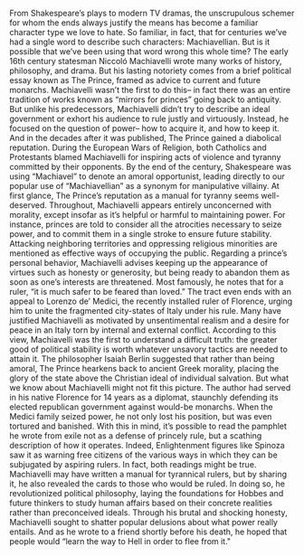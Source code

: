 From Shakespeare’s plays  to modern TV dramas, the unscrupulous schemer for whom  the ends always justify the means has become a familiar character type  we love to hate. So familiar, in fact, that for centuries we’ve had a single word to describe  such characters: Machiavellian. But is it possible that we’ve been using  that word wrong this whole time? The early 16th century statesman Niccoló  Machiavelli wrote many works of history, philosophy,  and drama. But his lasting notoriety comes from a  brief political essay known as The Prince, framed as advice to current  and future monarchs. Machiavelli wasn’t the first to do this– in fact there was an entire tradition of  works known as “mirrors for princes” going back to antiquity. But unlike his predecessors, Machiavelli didn’t try to describe an  ideal government or exhort his audience to rule  justly and virtuously. Instead, he focused on the  question of power– how to acquire it, and how to keep it. And in the decades after it was published, The Prince gained a diabolical reputation. During the European Wars of Religion, both Catholics and Protestants  blamed Machiavelli for inspiring acts of violence and tyranny committed by their opponents. By the end of the century, Shakespeare was using “Machiavel” to  denote an amoral opportunist, leading directly to our popular use of  “Machiavellian” as a synonym for manipulative villainy. At first glance, The Prince’s reputation as a manual for  tyranny seems well-deserved. Throughout, Machiavelli appears entirely  unconcerned with morality, except insofar as it’s helpful or harmful  to maintaining power. For instance, princes are told to  consider all the atrocities necessary to seize power, and to commit them in a single stroke to ensure future stability. Attacking neighboring territories and  oppressing religious minorities are mentioned as effective ways of  occupying the public. Regarding a prince’s personal behavior, Machiavelli advises keeping up the  appearance of virtues such as honesty or generosity, but being ready to abandon them as soon  as one’s interests are threatened. Most famously, he notes that for a ruler, “it is much safer to be feared  than loved.” The tract even ends with an appeal to  Lorenzo de’ Medici, the recently installed ruler of Florence, urging him to unite the fragmented  city-states of Italy under his rule. Many have justified Machiavelli as  motivated by unsentimental realism and a desire for peace in an Italy torn by internal and external conflict. According to this view, Machiavelli was the first to understand  a difficult truth: the greater good of political stability is worth whatever unsavory tactics  are needed to attain it. The philosopher Isaiah Berlin suggested  that rather than being amoral, The Prince hearkens back to  ancient Greek morality, placing the glory of the state above the  Christian ideal of individual salvation. But what we know about Machiavelli might not fit this picture. The author had served in his native  Florence for 14 years as a diplomat, staunchly defending its elected  republican government against would-be monarchs. When the Medici family seized power, he not only lost his position, but was even tortured and banished. With this in mind, it’s possible to read the pamphlet  he wrote from exile not as a defense of princely rule, but a scathing description  of how it operates. Indeed, Enlightenment figures like Spinoza saw it as warning free citizens of the various ways in which they can be subjugated by aspiring rulers. In fact, both readings might be true. Machiavelli may have written a manual for  tyrannical rulers, but by sharing it, he also revealed  the cards to those who would be ruled. In doing so, he revolutionized political philosophy, laying the foundations for Hobbes and  future thinkers to study human affairs based on their  concrete realities rather than preconceived ideals. Through his brutal and shocking honesty, Machiavelli sought to shatter popular  delusions about what power really entails. And as he wrote to a friend  shortly before his death, he hoped that people would “learn the way  to Hell in order to flee from it." 